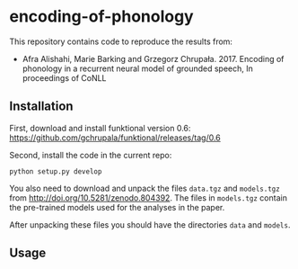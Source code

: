# encoding-of-phonology

This repository contains code to reproduce the results from:

- Afra Alishahi, Marie Barking and Grzegorz Chrupała. 2017. 
  Encoding of phonology in a recurrent neural model of grounded speech, In proceedings of CoNLL
  
## Installation

First, download and install funktional version 0.6: https://github.com/gchrupala/funktional/releases/tag/0.6

Second, install the code in the current repo:

    python setup.py develop

You also need to download and unpack the files `data.tgz` and `models.tgz` from http://doi.org/10.5281/zenodo.804392.
The files in `models.tgz` contain the pre-trained models used for the analyses in the paper.

After unpacking these files you should have the directories `data` and `models`.


## Usage

